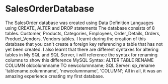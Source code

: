 # SalesOrderDatabase
The SalesOrder database was created using Data Definition Languages using CREATE, ALTER and DROP statements
The database consists of 8 tables. Customer, Products, Categories, Employees, Order_Details, Orders, Product_Vendors, Vendors tables.
I learnt during the creation of this database that you can't create a foreign key referencing a table that has not yet been created.
I also learnt that there are different syntaxes for altering tables in My SQL and SQL Server, i will reference the syntax for renaming columns to show this difference
MySQL Syntax: ALTER TABLE RENAME COLUMN oldcolumnname TO newcolumnname;
SQL Server: sp_rename 'tablename.columnname', 'newcolumnname', 'COLUMN';
All in all, it was an amazing experience creating my first database.
